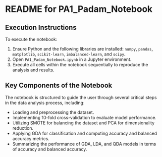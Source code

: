 # README for PA1_Padam_Notebook

## Execution Instructions
To execute the notebook:
1. Ensure Python and the following libraries are installed: `numpy`, `pandas`, `matplotlib`, `scikit-learn`, `imbalanced-learn`, and `scipy`.
2. Open `PA1_Padam_Notebook.ipynb` in a Jupyter environment.
3. Execute all cells within the notebook sequentially to reproduce the analysis and results.

## Key Components of the Notebook
The notebook is structured to guide the user through several critical steps in the data analysis process, including:
- Loading and preprocessing the dataset.
- Implementing 10-fold cross-validation to evaluate model performance.
- Utilizing SMOTE for balancing the dataset and PCA for dimensionality reduction.
- Applying GDA for classification and computing accuracy and balanced accuracy metrics.
- Summarizing the performance of GDA, LDA, and QDA models in terms of accuracy and balanced accuracy.

